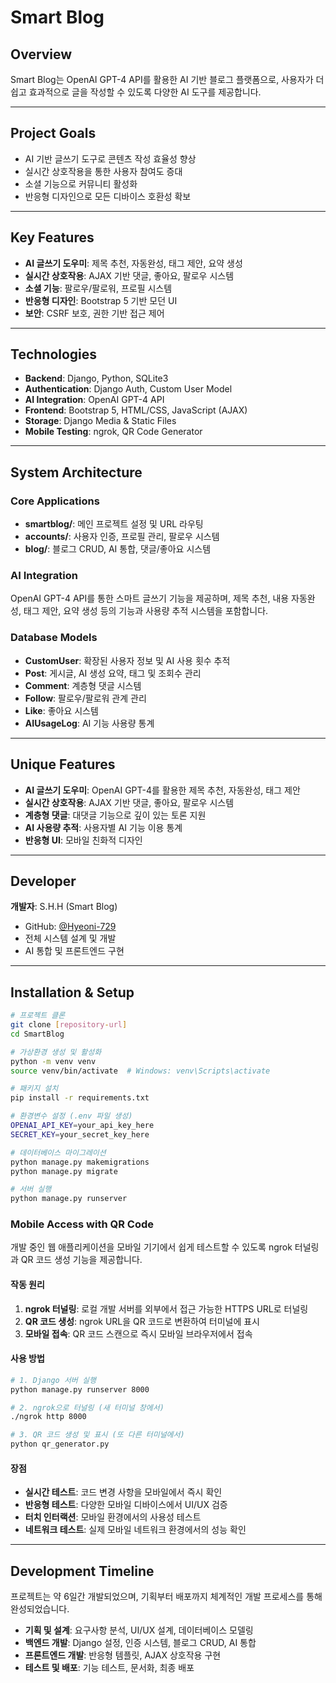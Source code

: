 # Smart Blog

## Overview
Smart Blog는 OpenAI GPT-4 API를 활용한 AI 기반 블로그 플랫폼으로, 사용자가 더 쉽고 효과적으로 글을 작성할 수 있도록 다양한 AI 도구를 제공합니다.

---

## Project Goals
- AI 기반 글쓰기 도구로 콘텐츠 작성 효율성 향상
- 실시간 상호작용을 통한 사용자 참여도 증대
- 소셜 기능으로 커뮤니티 활성화
- 반응형 디자인으로 모든 디바이스 호환성 확보

---

## Key Features
- **AI 글쓰기 도우미**: 제목 추천, 자동완성, 태그 제안, 요약 생성
- **실시간 상호작용**: AJAX 기반 댓글, 좋아요, 팔로우 시스템
- **소셜 기능**: 팔로우/팔로워, 프로필 시스템
- **반응형 디자인**: Bootstrap 5 기반 모던 UI
- **보안**: CSRF 보호, 권한 기반 접근 제어

---

## Technologies
- **Backend**: Django, Python, SQLite3
- **Authentication**: Django Auth, Custom User Model
- **AI Integration**: OpenAI GPT-4 API
- **Frontend**: Bootstrap 5, HTML/CSS, JavaScript (AJAX)
- **Storage**: Django Media & Static Files
- **Mobile Testing**: ngrok, QR Code Generator

---

## System Architecture

### Core Applications
- **smartblog/**: 메인 프로젝트 설정 및 URL 라우팅
- **accounts/**: 사용자 인증, 프로필 관리, 팔로우 시스템
- **blog/**: 블로그 CRUD, AI 통합, 댓글/좋아요 시스템

### AI Integration
OpenAI GPT-4 API를 통한 스마트 글쓰기 기능을 제공하며, 제목 추천, 내용 자동완성, 태그 제안, 요약 생성 등의 기능과 사용량 추적 시스템을 포함합니다.

### Database Models
- **CustomUser**: 확장된 사용자 정보 및 AI 사용 횟수 추적
- **Post**: 게시글, AI 생성 요약, 태그 및 조회수 관리
- **Comment**: 계층형 댓글 시스템
- **Follow**: 팔로우/팔로워 관계 관리
- **Like**: 좋아요 시스템
- **AIUsageLog**: AI 기능 사용량 통계

---

## Unique Features
- **AI 글쓰기 도우미**: OpenAI GPT-4를 활용한 제목 추천, 자동완성, 태그 제안
- **실시간 상호작용**: AJAX 기반 댓글, 좋아요, 팔로우 시스템
- **계층형 댓글**: 대댓글 기능으로 깊이 있는 토론 지원
- **AI 사용량 추적**: 사용자별 AI 기능 이용 통계
- **반응형 UI**: 모바일 친화적 디자인

---

## Developer
**개발자**: S.H.H (Smart Blog)
- GitHub: [@Hyeoni-729](https://github.com/Hyeoni-729)
- 전체 시스템 설계 및 개발
- AI 통합 및 프론트엔드 구현

---

## Installation & Setup
```bash
# 프로젝트 클론
git clone [repository-url]
cd SmartBlog

# 가상환경 생성 및 활성화
python -m venv venv
source venv/bin/activate  # Windows: venv\Scripts\activate

# 패키지 설치
pip install -r requirements.txt

# 환경변수 설정 (.env 파일 생성)
OPENAI_API_KEY=your_api_key_here
SECRET_KEY=your_secret_key_here

# 데이터베이스 마이그레이션
python manage.py makemigrations
python manage.py migrate

# 서버 실행
python manage.py runserver
```

### Mobile Access with QR Code
개발 중인 웹 애플리케이션을 모바일 기기에서 쉽게 테스트할 수 있도록 ngrok 터널링과 QR 코드 생성 기능을 제공합니다.

#### 작동 원리
1. **ngrok 터널링**: 로컬 개발 서버를 외부에서 접근 가능한 HTTPS URL로 터널링
2. **QR 코드 생성**: ngrok URL을 QR 코드로 변환하여 터미널에 표시
3. **모바일 접속**: QR 코드 스캔으로 즉시 모바일 브라우저에서 접속

#### 사용 방법
```bash
# 1. Django 서버 실행
python manage.py runserver 8000

# 2. ngrok으로 터널링 (새 터미널 창에서)
./ngrok http 8000

# 3. QR 코드 생성 및 표시 (또 다른 터미널에서)
python qr_generator.py
```

#### 장점
- **실시간 테스트**: 코드 변경 사항을 모바일에서 즉시 확인
- **반응형 테스트**: 다양한 모바일 디바이스에서 UI/UX 검증
- **터치 인터랙션**: 모바일 환경에서의 사용성 테스트
- **네트워크 테스트**: 실제 모바일 네트워크 환경에서의 성능 확인

---

## Development Timeline
프로젝트는 약 6일간 개발되었으며, 기획부터 배포까지 체계적인 개발 프로세스를 통해 완성되었습니다.

- **기획 및 설계**: 요구사항 분석, UI/UX 설계, 데이터베이스 모델링
- **백엔드 개발**: Django 설정, 인증 시스템, 블로그 CRUD, AI 통합
- **프론트엔드 개발**: 반응형 템플릿, AJAX 상호작용 구현
- **테스트 및 배포**: 기능 테스트, 문서화, 최종 배포